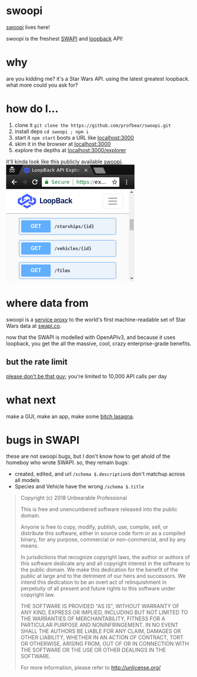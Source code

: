 # swoopi

[swoopi](https://swoopi-brgsggcqrg.now.sh/) lives here!

swoopi is the freshest [SWAPI](https://swapi.co/about) and
[loopback](https://github.com/strongloop/loopback-next) API!

# why
are you kidding me? it's a Star Wars API. using the
latest greatest loopback. what more could you ask for?

# how do I...
1. clone it `git clone the https://github.com/profbear/swoopi.git`
1. install deps `cd swoopi ; npm i`
1. start it  `npm start` boots a URL like [localhost:3000](http://localhost:3000)
1. skim it in the browser at [localhost:3000](http://localhost:3000)
1. explore the depths at [localhost:3000/explorer](http://localhost:3000/explorer)

it'll kinda look like this publicly available
[swoopi](https://swoopi-brgsggcqrg.now.sh/).  
![demo](screenshoteP8VjpbFYh.png)

# where data from
swoopi is a
[service proxy](https://loopback.io/doc/en/lb4/Testing-your-application.html#obtain-a-service-proxy-instance)
to the world's first machine-readable set of Star Wars data
at [swapi.co](https://swapi.co/about).

now that the SWAPI is modelled with OpenAPIv3, and because
it uses loopback, you get the all the massive, cool, crazy
enterprise-grade benefits.

## but the rate limit
[please don't be that guy](https://swapi.co/documentation#rate);
you're limited to 10,000 API calls per day

# what next
make a GUI, make an app, make some
[bitch lasagna](https://www.youtube.com/watch?v=6Dh-RL__uN4).

# bugs in SWAPI
these are not swoopi bugs, but I don't know how to
get ahold of the homeboy who wrote SWAPI. so, they remain bugs:
- created, edited, and url `/schema $.description`s don't 
  matchup across all models
- Species and Vehicle have the wrong `/schema $.title`

> Copyright (c) 2018 Unbearable Professional
> 
> This is free and unencumbered software released into the public domain.
> 
> Anyone is free to copy, modify, publish, use, compile, sell, or
> distribute this software, either in source code form or as a compiled
> binary, for any purpose, commercial or non-commercial, and by any
> means.
> 
> In jurisdictions that recognize copyright laws, the author or authors
> of this software dedicate any and all copyright interest in the
> software to the public domain. We make this dedication for the benefit
> of the public at large and to the detriment of our heirs and
> successors. We intend this dedication to be an overt act of
> relinquishment in perpetuity of all present and future rights to this
> software under copyright law.
> 
> THE SOFTWARE IS PROVIDED "AS IS", WITHOUT WARRANTY OF ANY KIND,
> EXPRESS OR IMPLIED, INCLUDING BUT NOT LIMITED TO THE WARRANTIES OF
> MERCHANTABILITY, FITNESS FOR A PARTICULAR PURPOSE AND NONINFRINGEMENT.
> IN NO EVENT SHALL THE AUTHORS BE LIABLE FOR ANY CLAIM, DAMAGES OR
> OTHER LIABILITY, WHETHER IN AN ACTION OF CONTRACT, TORT OR OTHERWISE,
> ARISING FROM, OUT OF OR IN CONNECTION WITH THE SOFTWARE OR THE USE OR
> OTHER DEALINGS IN THE SOFTWARE.
> 
> For more information, please refer to http://unlicense.org/
